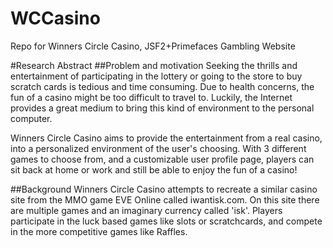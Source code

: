 # WCCasino
Repo for Winners Circle Casino, JSF2+Primefaces Gambling Website

#Research Abstract
##Problem and motivation
Seeking the thrills and entertainment of participating in the lottery or going to the store to buy scratch cards is tedious and time consuming. Due to health concerns, the fun of a casino might be too difficult to travel to. Luckily, the Internet provides a great medium to bring this kind of environment to the personal computer.

Winners Circle Casino aims to provide the entertainment from a real casino, into a personalized environment of the user's choosing. With 3 different games to choose from, and a customizable user profile page, players can sit back at home or work and still be able to enjoy the fun of a casino!

##Background
Winners Circle Casino attempts to recreate a similar casino site from the MMO game EVE Online called iwantisk.com. On this site there are multiple games and an imaginary currency called 'isk'. Players participate in the luck based games like slots or scratchcards, and compete in the more competitive games like Raffles.




